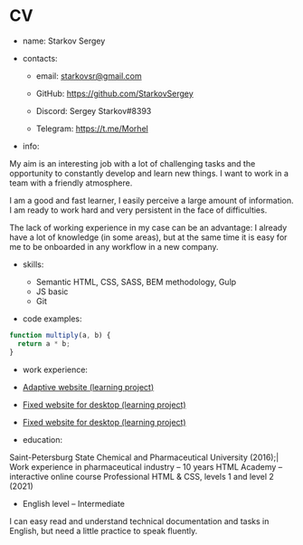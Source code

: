 # CV

- name: Starkov Sergey

- contacts:

  -  email: starkovsr@gmail.com

  - GitHub: https://github.com/StarkovSergey

  - Discord: Sergey Starkov#8393

  - Telegram: https://t.me/Morhel

- info:

My aim is an interesting job with a lot of challenging tasks and the opportunity to constantly develop and learn new things. I want to work in a team with a friendly atmosphere.

I am a good and fast learner, I easily perceive a large amount of information. I am ready to work hard and very persistent in the face of difficulties.

The lack of working experience in my case can be an advantage: I already have a lot of knowledge (in some areas), but at the same time it is easy for me to be onboarded in any workflow in a new company.

- skills:

  - Semantic HTML, CSS, SASS, BEM methodology, Gulp
  - JS basic
  - Git

- code examples:

```jsx
function multiply(a, b) {
  return a * b;
}
```

- work experience:

- [Adaptive website (learning project)](https://github.com/StarkovSergey/pink-2021)
- [Fixed website for desktop (learning project)](https://github.com/StarkovSergey/sedona-2020)
- [Fixed website for desktop (learning project)](https://starkovsergey.github.io/Nerds/)

- education:

Saint-Petersburg State Chemical and Pharmaceutical University (2016);| Work experience in pharmaceutical industry – 10 years
HTML Academy – interactive online course Professional HTML & CSS, levels 1 and level 2 (2021)

- English level – Intermediate

I can easy read and understand technical documentation and tasks in English, but need a little practice to speak fluently.
